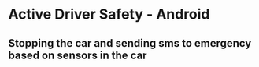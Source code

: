 # Active Driver Safety - Android

## Stopping the car and sending sms to emergency based on sensors in the car
